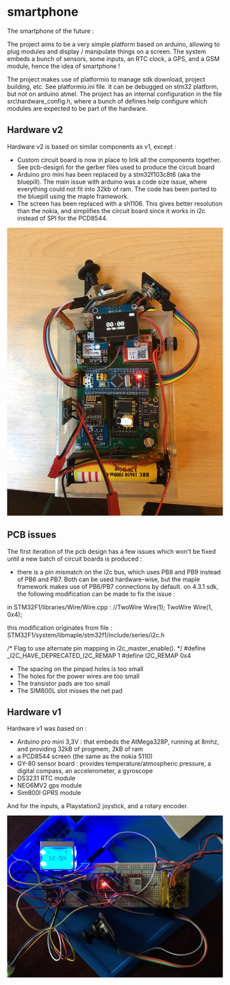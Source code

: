 # smartphone
The smartphone of the future :

The project aims to be a very simple platform based on arduino, allowing to plug modules and display / manipulate things on a screen.
The system embeds a bunch of sensors, some inputs, an RTC clock, a GPS, and a GSM module, hence the idea of smartphone !

The project makes use of platformio to manage sdk download, project building, etc. See platformio.ini file. It can be debugged on stm32 platform, but not on arduino atmel.
The project has an internal configuration in the file src\hardware_config.h, where a bunch of defines help configure which modules are expected to be part of the hardware.

## Hardware v2

Hardware v2 is based on similar components as v1, except :
* Custom circuit board is now in place to link all the components together. See pcb-design\ for the gerber files used to produce the circuit board
* Arduino pro mini has been replaced by a stm32f103c8t6 (aka the bluepill). The main issue with arduino was a code size issue, where everything could not fit into 32kb of ram. The code has been ported to the bluepill using the maple framework.
* The screen has been replaced with a sh1106. This gives better resolution than the nokia, and simplifies the circuit board since it works in i2c instead of SPI for the PCD8544.

![](./hardware-v2.jpg)

## PCB issues

The first iteration of the pcb design has a few issues which won't be fixed until a new batch of circuit boards is produced :
* there is a pin mismatch on the i2c bus, which uses PB8 and PB9 instead of PB6 and PB7. Both can be used hardware-wise, but the maple framework makes use of PB6/PB7 connections by default.
on 4.3.1 sdk, the following modification can be made to fix the issue :

in STM32F1/libraries/Wire/Wire.cpp :
//TwoWire Wire(1);
TwoWire Wire(1, 0x4);

this modification originates from file :
STM32F1/system/libmaple/stm32f1/include/series/i2c.h

/* Flag to use alternate pin mapping in i2c_master_enable(). */
#define _I2C_HAVE_DEPRECATED_I2C_REMAP 1
#define I2C_REMAP 0x4

* The spacing on the pinpad holes is too small
* The holes for the power wires are too small
* The transistor pads are too small
* The SIM800L slot misses the net pad

## Hardware v1

Hardware v1 was based on :
- Arduino pro mini 3,3V : that embeds the AtMega328P, running at 8mhz, and providing 32kB of progmem, 2kB of ram
- a PCD8544 screen (the same as the nokia 5110)
- GY-80 sensor board : provides temperature/atmospheric pressure, a digital compass, an accelerometer, a gyroscope
- DS3231 RTC module
- NEO6MV2 gps module
- Sim800l GPRS module

And for the inputs, a Playstation2 joystick, and a rotary encoder.

![](./hardware.jpg)

 
